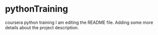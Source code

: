   
# pythonTraining
coursera python training
I am editing the README file. Adding some more details about the project description.
